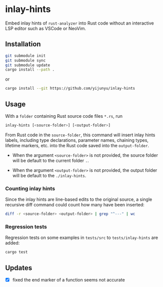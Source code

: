 # inlay-hints

Embed inlay hints of `rust-analyzer` into Rust code without an interactive LSP editor such as VSCode or NeoVim.

## Installation

```bash
git submodule init
git submodule sync
git submodule update
cargo install --path .
```
or
```bash
cargo install --git https://github.com/yijunyu/inlay-hints
```

## Usage
With a `folder` containing Rust source code files `*.rs`, run
```bash
inlay-hints [<source-folder>] [<output-folder>]
```

From Rust code in the `source-folder`, this command will insert inlay hints
labels, including type declarations, parameter names, chaining types, lifetime
markers, etc. into the Rust code saved into the `output-folder`.

* When the argument `<source-folder>` is not provided, the source folder will
be default to the current folder `.`.

* When the argument `<output-folder>` is not provided, the output folder will
be default to the `./inlay-hints`.

### Counting inlay hints
Since the inlay hints are line-based edits to the original source,
a single recursive diff command could count how many have been inserted:
```bash
diff -r <source-folder> <output-folder> | grep "^---" | wc
```

### Regression tests
Regression tests on some examples in `tests/src` to `tests/inlay-hints` are added:
```bash
cargo test
```

## Updates
- [x] fixed the end marker of a function seems not accurate
